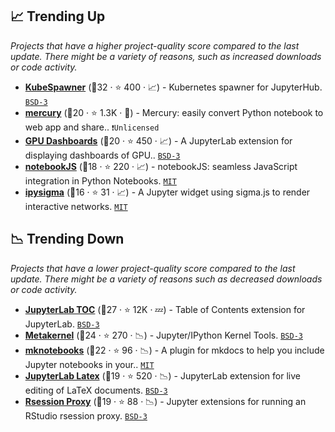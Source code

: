 ## 📈 Trending Up

_Projects that have a higher project-quality score compared to the last update. There might be a variety of reasons, such as increased downloads or code activity._

- <b><a href="https://github.com/jupyterhub/kubespawner">KubeSpawner</a></b> (🥇32 ·  ⭐ 400 · 📈) - Kubernetes spawner for JupyterHub. <code><a href="http://bit.ly/3aKzpTv">BSD-3</a></code>
- <b><a href="https://github.com/mljar/mercury">mercury</a></b> (🥉20 ·  ⭐ 1.3K · 🐣) - Mercury: easily convert Python notebook to web app and share.. <code>❗Unlicensed</code>
- <b><a href="https://github.com/rapidsai/jupyterlab-nvdashboard">GPU Dashboards</a></b> (🥈20 ·  ⭐ 450 · 📈) - A JupyterLab extension for displaying dashboards of GPU.. <code><a href="http://bit.ly/3aKzpTv">BSD-3</a></code>
- <b><a href="https://github.com/jorgehpo/notebookJS">notebookJS</a></b> (🥉18 ·  ⭐ 220 · 📈) - notebookJS: seamless JavaScript integration in Python Notebooks. <code><a href="http://bit.ly/34MBwT8">MIT</a></code>
- <b><a href="https://github.com/medialab/ipysigma">ipysigma</a></b> (🥉16 ·  ⭐ 31 · 📈) - A Jupyter widget using sigma.js to render interactive networks. <code><a href="http://bit.ly/34MBwT8">MIT</a></code>

## 📉 Trending Down

_Projects that have a lower project-quality score compared to the last update. There might be a variety of reasons such as decreased downloads or code activity._

- <b><a href="https://github.com/jupyterlab/jupyterlab-toc">JupyterLab TOC</a></b> (🥇27 ·  ⭐ 12K · 💤) - Table of Contents extension for JupyterLab. <code><a href="http://bit.ly/3aKzpTv">BSD-3</a></code>
- <b><a href="https://github.com/Calysto/metakernel">Metakernel</a></b> (🥇24 ·  ⭐ 270 · 📉) - Jupyter/IPython Kernel Tools. <code><a href="http://bit.ly/3aKzpTv">BSD-3</a></code>
- <b><a href="https://github.com/greenape/mknotebooks">mknotebooks</a></b> (🥉22 ·  ⭐ 96 · 📉) - A plugin for mkdocs to help you include Jupyter notebooks in your.. <code><a href="http://bit.ly/34MBwT8">MIT</a></code>
- <b><a href="https://github.com/jupyterlab/jupyterlab-latex">JupyterLab Latex</a></b> (🥉19 ·  ⭐ 520 · 📉) - JupyterLab extension for live editing of LaTeX documents. <code><a href="http://bit.ly/3aKzpTv">BSD-3</a></code>
- <b><a href="https://github.com/jupyterhub/jupyter-rsession-proxy">Rsession Proxy</a></b> (🥉19 ·  ⭐ 88 · 📉) - Jupyter extensions for running an RStudio rsession proxy. <code><a href="http://bit.ly/3aKzpTv">BSD-3</a></code>

